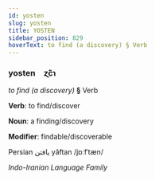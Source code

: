 ```yaml
---
id: yosten
slug: yosten
title: YOSTEN
sidebar_position: 829
hoverText: to find (a discovery) § Verb
---
```


### yosten&emsp;<span kind="abugida">ɀ́c̃ɿ</span>

*to find (a discovery)* **§** Verb

**Verb**: to find/discover

**Noun**: a finding/discovery

**Modifier**: findable/discoverable

Persian یافتن yâftan /jɒːfˈtæn/

*Indo-Iranian Language Family*